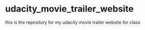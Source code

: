 # udacity_movie_trailer_website
this is the repository for my udacity movie trailer website for class
